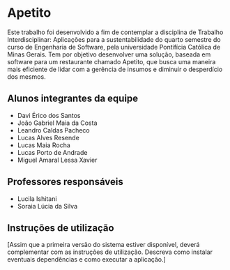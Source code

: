 # Apetito

Este trabalho foi desenvolvido a fim de contemplar a disciplina de Trabalho Interdisciplinar: Aplicações para a sustentabilidade do quarto semestre do curso de Engenharia de Software, pela universidade Pontifícia Católica de Minas Gerais. Tem por objetivo desenvolver uma solução, baseada em software para um restaurante chamado Apetito, que busca uma maneira mais eficiente de lidar com a gerência de insumos e diminuir o desperdício dos mesmos.

## Alunos integrantes da equipe

* Davi Érico dos Santos
* João Gabriel Maia da Costa
* Leandro Caldas Pacheco
* Lucas Alves Resende
* Lucas Maia Rocha
* Lucas Porto de Andrade
* Miguel Amaral Lessa Xavier

## Professores responsáveis

* Lucila Ishitani
* Soraia Lúcia da Silva

## Instruções de utilização

[Assim que a primeira versão do sistema estiver disponível, deverá complementar com as instruções de utilização. Descreva como instalar eventuais dependências e como executar a aplicação.]
